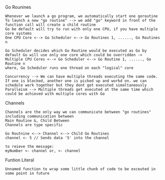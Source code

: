 Go Rounines

    Whenever we launch a go program, we automatically start one goroutine
    To launch a new "go routine" --> we add "go" keyword in front of the function call will create a child routine
    Go be default will try to run with only one CPU, if you have multiple core systems
    One CPU Core <--> Go Scheduler <--> Go Routines 1, ......, Go Routines n

    Go Scheduler decides which Go Routine would be executed as Go by default Go will use only one core which could be overridden ->
    Multiple CPU Cores <--> Go Scheduler <--> Go Routine 1, ......, Go Routine n
    where, Go Scheduler runs one thread on each "logical" core

    Concurrency --> We can have multiple threads executing the same code. If one is blocked, another one is picked up and workd on. we can schedule work together but they dont get executed simaltaneously
    Paralleism --> Multiple threads get executed at the same time which could be achieved with multiple cores with Go

Channels

    Channels are the only way we can communicate between "go routines" including communication between 
    Main Routine &, Child Between
    Channels are type specific

    Go Routnine <--> Channel <--> Child Go Routines
    channel <- 5 // Sends data '5' into the channel

    to reieve the message:
    myNumber <- channel or, <- channel

Funtion Literal

    Unnamed function to wrap some little chunk of code to be exceuted in some point in future
